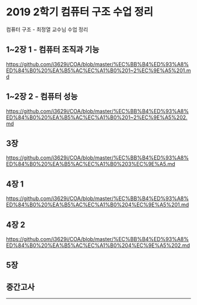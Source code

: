 # 2019 2학기 컴퓨터 구조 수업 정리

컴퓨터 구조 - 최정열 교수님 수업 정리

## 1~2장 1 - 컴퓨터 조직과 기능
https://github.com/i3629i/COA/blob/master/%EC%BB%B4%ED%93%A8%ED%84%B0%20%EA%B5%AC%EC%A1%B0%201~2%EC%9E%A5%201.md

## 1~2장 2 - 컴퓨터 성능 
https://github.com/i3629i/COA/blob/master/%EC%BB%B4%ED%93%A8%ED%84%B0%20%EA%B5%AC%EC%A1%B0%201~2%EC%9E%A5%202.md

## 3장
https://github.com/i3629i/COA/blob/master/%EC%BB%B4%ED%93%A8%ED%84%B0%20%EA%B5%AC%EC%A1%B0%203%EC%9E%A5.md

## 4장 1
https://github.com/i3629i/COA/blob/master/%EC%BB%B4%ED%93%A8%ED%84%B0%20%EA%B5%AC%EC%A1%B0%204%EC%9E%A5%201.md

## 4장 2
https://github.com/i3629i/COA/blob/master/%EC%BB%B4%ED%93%A8%ED%84%B0%20%EA%B5%AC%EC%A1%B0%204%EC%9E%A5%202.md

## 5장

## 중간고사

<hr>
